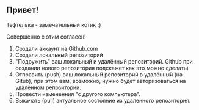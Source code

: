 ## Привет!

Тефтелька - замечательный котик :)

Совершенно с этим согласен!

1. Создали аккаунт на Github.com
2. Создали локальный репозиторий
3. "Подружить" ваш локальный и удалённый репозиторий. Github при создании нового репозитория подскажет как это можно сделать)
4. Отправить (push) ваш локальный репозиторий в удалённый (на Gitub), при этом вам, возможно, нужно будет авторизоваться на удалённом репозитории.
5. Провести измененния "с другого компьютера".
6. Выкачать (pull) актуальное состояние из удаленного репозитория. 
